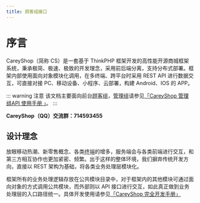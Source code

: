 ```yaml
---
title: 顾客组接口
---
```

# 序言

CareyShop（简称 CS）是一套基于 ThinkPHP 框架开发的高性能开源商城框架系统，秉承极简、极速、极致的开发理念，采用前后端分离，支持分布式部署。框架内部使用面向对象模块化调用，在多终端、跨平台时采用 REST API 进行数据交互，可直接对接 PC、移动设备、小程序、云部署，构建 Android、IOS 的 APP。

::: warning 注意
该文档主要面向前台<abbr title="前台客户群体，一般指购物顾客、游客等">顾客组</abbr>，<abbr title="后台管理人员，比如超级管理员、财务、客服、运营等">管理组</abbr>请参见[「CareyShop 管理组API 使用手册 」](/api/admin/ "「CareyShop 管理组API 使用手册 」")。
:::

**CareyShop（QQ）交流群：714593455**

## 设计理念
放眼移动热潮、新零售概念、各类<abbr title="泛指各类终端机器或各类平台，终端机有IOS与Android为代表，平台以“微信小程序”为代表">终端</abbr>的增多，服务端会与各类前端进行交互，和第三方相互协作也更加紧密、频繁。出于这样的整体环境，我们摒弃传统开发方向，直接以 REST 架构为基础，将各类业务处理层模块化。

框架所有的业务处理逻辑存放在公共模块目录中，对于框架内的其他模块可通过面向对象的方式调用公共模块，而外部则以 API 接口进行交互，如此真正做到业务处理层的入口路径统一。具体开发使用请参见[「CareyShop 完全开发手册」](/guide/)
